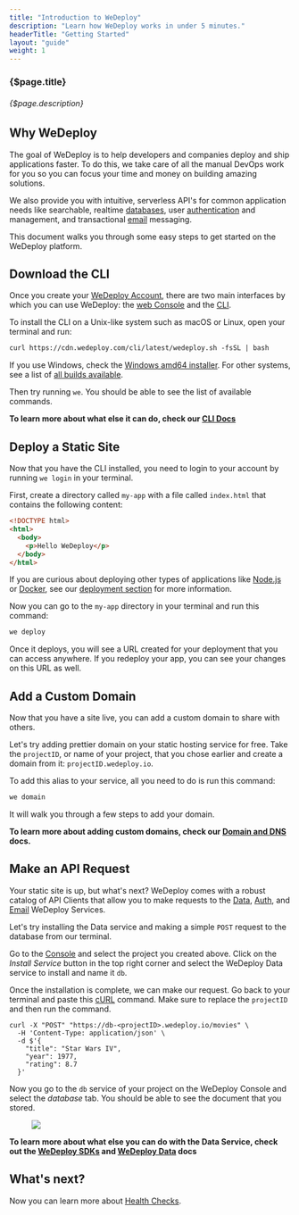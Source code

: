 ```yaml
---
title: "Introduction to WeDeploy"
description: "Learn how WeDeploy works in under 5 minutes."
headerTitle: "Getting Started"
layout: "guide"
weight: 1
---
```


### {$page.title}

###### {$page.description}

<article id="1">

## Why WeDeploy

The goal of WeDeploy is to help developers and companies deploy and ship applications faster. To do this, we take care of all the manual DevOps work for you so you can focus your time and money on building amazing solutions.

We also provide you with intuitive, serverless API's for common application needs like searchable, realtime [databases](/docs/data/), user [authentication](/docs/auth/) and management, and transactional [email](/docs/email/) messaging.

This document walks you through some easy steps to get started on the WeDeploy platform.

</article>

<article id="2">

## Download the CLI

Once you create your [WeDeploy Account](https://console.wedeploy.com/signup), there are two main interfaces by which you can use WeDeploy: the [web Console](https://console.wedeploy.com/) and the [CLI](/docs/configure/command-line-interface/).

To install the CLI on a Unix-like system such as macOS or Linux, open your terminal and run:

```xml
curl https://cdn.wedeploy.com/cli/latest/wedeploy.sh -fsSL | bash
```

<aside>

If you use Windows, check the [Windows amd64 installer](https://bin.equinox.io/c/8WGbGy94JXa/we-stable-windows-amd64.msi). For other systems, see a list of [all builds available](https://dl.equinox.io/wedeploy/we/stable).

</aside>

Then try running `we`. You should be able to see the list of available commands.

**To learn more about what else it can do, check our [CLI Docs](docs/configure/command-line-interface/)**

</article>

<article id="3">

## Deploy a Static Site

Now that you have the CLI installed, you need to login to your account by running `we login` in your terminal.

First, create a directory called `my-app` with a file called `index.html` that contains the following content:

```html
<!DOCTYPE html>
<html>
  <body>
    <p>Hello WeDeploy</p>
  </body>
</html>
```

<aside>

If you are curious about deploying other types of applications like [Node.js](/docs/getting-started/deploying-nodejs/) or [Docker](/docs/getting-started/deploying-docker/), see our [deployment section](/docs/config/deploy) for more information.

</aside>

Now you can go to the `my-app` directory in your terminal and run this command:

```xml
we deploy
```

Once it deploys, you will see a URL created for your deployment that you can access anywhere. If you redeploy your app, you can see your changes on this URL as well.

</article>

<article id="4">

## Add a Custom Domain

Now that you have a site live, you can add a custom domain to share with others.

Let's try adding prettier domain on your static hosting service for free. Take the `projectID`, or name of your project, that you chose earlier and create a domain from it: `projectID.wedeploy.io`.

To add this alias to your service, all you need to do is run this command:

```xml
we domain
```

It will walk you through a few steps to add your domain.

**To learn more about adding custom domains, check our [Domain and DNS](/docs/configure/domains-and-dns/) docs.**

</article>

<article id="5">

## Make an API Request

Your static site is up, but what's next? WeDeploy comes with a robust catalog of API Clients that allow you to make requests to the [Data](/docs/data/), [Auth](/docs/auth/), and [Email](/docs/email/) WeDeploy Services.

Let's try installing the Data service and making a simple `POST` request to the database from our terminal.

Go to the [Console](https://console.wedeploy.com) and select the project you created above. Click on the _Install Service_ button in the top right corner and select the WeDeploy Data service to install and name it `db`.

Once the installation is complete, we can make our request. Go back to your terminal and paste this [cURL](https://curl.haxx.se/) command. Make sure to replace the `projectID` and then run the command.

```curl
curl -X "POST" "https://db-<projectID>.wedeploy.io/movies" \
  -H 'Content-Type: application/json' \
  -d $'{
    "title": "Star Wars IV",
    "year": 1977,
    "rating": 8.7
  }'
```

Now you go to the `db` service of your project on the WeDeploy Console and select the _database_ tab. You should be able to see the document that you stored.

<figure>
  <img class="blog-img-shadow" src="/images/docs/getting-started/post-db.png">
</figure>

**To learn more about what else you can do with the Data Service, check out the [WeDeploy SDKs](/docs/configure/wedeploy-sdks/) and [WeDeploy Data](/docs/data/) docs**

</article>

## What's next?

Now you can learn more about [Health Checks](/docs/configure/health-checks/).